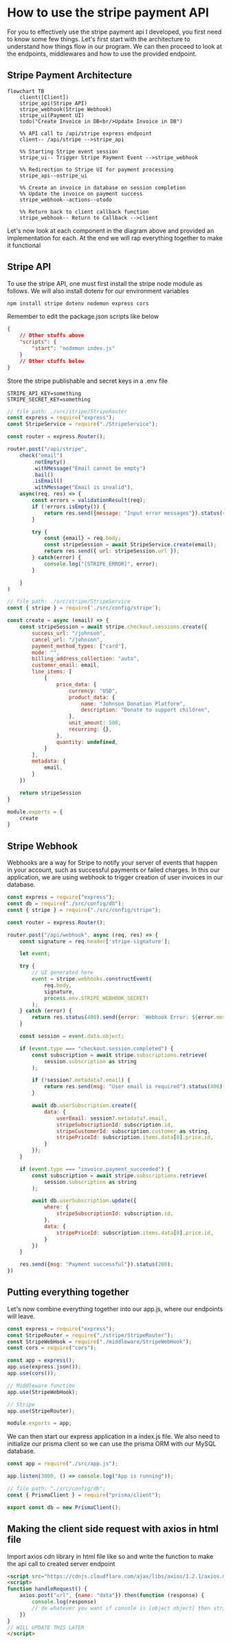 # How to use the stripe payment API
For you to effectively use the stripe payment api I developed, you first need to know some few things. Let's first start with the architecture to understand how things flow in our program. We can then proceed to look at the endpoints, middlewares and how to use the provided endpoint.

## Stripe Payment Architecture
```mermaid
flowchart TB
    client([Client])
    stripe_api(Stripe API)
    stripe_webhook(Stripe Webhook)
    stripe_ui(Payment UI)
    todo("Create Invoice in DB<br/>Update Invoice in DB")

    %% API call to /api/stripe express endpoint
    client-- /api/stripe -->stripe_api

    %% Starting Stripe event session
    stripe_ui-- Trigger Stripe Payment Event -->stripe_webhook

    %% Redirection to Stripe UI for payment processing
    stripe_api--ostripe_ui

    %% Create an invoice in database on session completion
    %% Update the invoice on payment success
    stripe_webhook--actions--otodo

    %% Return back to client callback function
    stripe_webhook-- Return to Callback -->client
```
Let's now look at each component in the diagram above and provided an implementation for each. At the end we will rap everything together to make it functional

## Stripe API
To use the stripe API, one must first install the stripe node module as follows. We will also install dotenv for our environment variables
```bash
npm install stripe dotenv nodemon express cors
```
Remember to edit the package.json scripts like below
```json
{
    // Other stuffs above
    "scripts": {
        "start": "nodemon index.js"
    }
    // Other stuffs below
}
```

Store the stripe publishable and secret keys in a .env file
```env
STRIPE_API_KEY=something
STRIPE_SECRET_KEY=something
```
```javascript
// file path: ./src/stripe/StripeRouter
const express = require("express");
const StripeService = require("./StripeService");

const router = express.Router();

router.post("/api/stripe", 
    check("email")
        .notEmpty()
        .withMessage("Email cannot be empty")
        .bail()
        .isEmail()
        .withMessage("Email is invalid"),
    async(req, res) => {
        const errors = validationResult(req);
        if (!errors.isEmpty()) {
            return res.send({message: "Input error messages"}).status(401)
        }

        try {
            const {email} = req.body;
            const stripeSession = await StripeService.create(email);
            return res.send({ url: stripeSession.url });
        } catch(error) {
            console.log("[STRIPE_ERROR]", error);
        }

    }
)
```

```javascript
// file path: ./src/stripe/StripeService
const { stripe } = require('./src/config/stripe');

const create = async (email) => {
    const stripeSession = await stripe.checkout.sessions.create({
        success_url: "/johnson",
        cancel_url: "/johnson",
        payment_method_types: ["card"],
        mode: "",
        billing_address_collection: "auto",
        customer_email: email,
        line_items: [
            {
                price_data: {
                    currency: "USD",
                    product_data: {
                        name: "Johnson Donation Platform",
                        description: "Donate to support children",
                    },
                    unit_amount: 500,
                    recurring: {},
                },
                quantity: undefined,
            }
        ],
        metadata: {
            email,
        }
    })

    return stripeSession
}

module.exports = {
    create
}
```

## Stripe Webhook
Webhooks are a way for Stripe to notify your server of events that happen in your account, such as successful payments or failed charges. In this our application, we are using webhook to trigger creation of user invoices in our database.
```javascript
const express = require("express");
const db = require("./src/config/db");
const { stripe } = require("./src/config/stripe");

const router = express.Router();

router.post("/api/webhook", async (req, res) => {
    const signature = req.header['stripe-signature'];

    let event;

    try {
        // UI generated here
        event = stripe.webhooks.constructEvent(
            req.body,
            signature,
            process.env.STRIPE_WEBHOOK_SECRET!
        );
    } catch (error) {
        return res.status(400).send({error: `Webhook Error: ${error.message}`});
    }

    const session = event.data.object;

    if (event.type === "checkout.session.completed") {
        const subscription = await stripe.subscriptions.retrieve(
            session.subscription as string
        );

        if (!session?.metadata?.email) {
            return res.send(msg: "User email is required").status(400);
        }

        await db.userSubscription.create({
            data: {
                userEmail: session?.metadata?.email,
                stripeSubscriptionId: subscription.id,
                stripeCustomerId: subscription.customer as string,
                stripePriceId: subscription.items.data[0].price.id,
            }
        });
    }

    if (event.type === "invoice.payment_succeeded") {
        const subscription = await stripe.subscriptions.retrieve(
            session.subscription as string
        );

        await db.userSubscription.update({
            where: {
                stripeSubscriptionId: subscription.id,
            },
            data: {
                stripePriceId: subscription.items.data[0].price.id,
            }
        })
    }

    res.send({msg: "Payment successful"}).status(200);
})
```

## Putting everything together
Let's now combine everything together into our app.js, where our endpoints will leave.

```javascript
const express = require("express");
const StripeRouter = require("./stripe/StripeRouter");
const StripeWebHook = require("./middleware/StripeWebHook");
const cors = require("cors");

const app = express();
app.use(express.json());
app.use(cors());

// Middleware function
app.use(StripeWebHook);

// Stripe
app.use(StripeRouter);

module.exports = app;
```

We can then start our express application in a index.js file. We also need to initialize our prisma client so we can use the prisma ORM with our MySQL database.

```javascript
const app = require("./src/app.js");

app.listen(3000, () => console.log("App is running"));
```

```javascript
// file path: "./src/config/db";
const { PrismaClient } = require("prisma/client");

export const db = new PrismaClient();
```

## Making the client side request with axios in html file
Import axios cdn library in html file like so and write the function to make the api call to created server endpoint
```html
<script src="https://cdnjs.cloudflare.com/ajax/libs/axios/1.2.1/axios.min.js"></script>
<script>
function handleRequest() {
    axios.post("url", {name: "data"}).then(function (response) {
        console.log(response)
        // do whatever you want if console is [object object] then stringify the response
    })
}
// WILL UPDATE THIS LATER
</script>
```